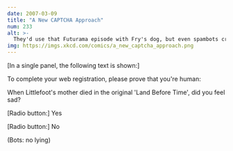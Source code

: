 ```yaml
---
date: 2007-03-09
title: "A New CAPTCHA Approach"
num: 233
alt: >-
  They'd use that Futurama episode with Fry's dog, but even spambots cry at that.
img: https://imgs.xkcd.com/comics/a_new_captcha_approach.png
---
```

[In a single panel, the following text is shown:]

To complete your web registration, please prove that you're human:

When Littlefoot's mother died in the original 'Land Before Time', did you feel sad?

[Radio button:] Yes

[Radio button:] No

(Bots: no lying)